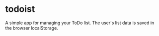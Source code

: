 # todoist
A simple app for managing your ToDo list.
The user's list data is saved in the browser localStorage.
